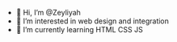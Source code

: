- 👋 Hi, I’m @Zeyliyah
- 👀 I’m interested in web design and integration
- 🌱 I’m currently learning HTML CSS JS

<!---
Zeyliyah/Zeyliyah is a ✨ special ✨ repository because its `README.md` (this file) appears on your GitHub profile.
You can click the Preview link to take a look at your changes.
--->
